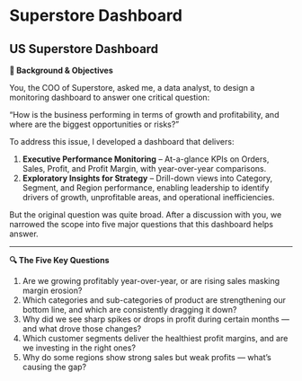 # Superstore Dashboard

## **US Superstore Dashboard**
**📌 Background & Objectives**

You, the COO of Superstore, asked me, a data analyst, to design a monitoring dashboard to answer one critical question:

  “How is the business performing in terms of growth and profitability, and where are the biggest opportunities or risks?”

To address this issue, I developed a dashboard that delivers:
1.	**Executive Performance Monitoring** – At-a-glance KPIs on Orders, Sales, Profit, and Profit Margin, with year-over-year comparisons.
2.	**Exploratory Insights for Strategy** – Drill-down views into Category, Segment, and Region performance, enabling leadership to identify drivers of growth, unprofitable areas, and operational inefficiencies.

But the original question was quite broad. After a discussion with you, we narrowed the scope into five major questions that this dashboard helps answer. 

______________________________________________________________________________________________________________________________________________________________________________________________________________

**🔍 The Five Key Questions**

1.	Are we growing profitably year-over-year, or are rising sales masking margin erosion?
2.	Which categories and sub-categories of product are strengthening our bottom line, and which are consistently dragging it down?
3.	Why did we see sharp spikes or drops in profit during certain months — and what drove those changes?
4.	Which customer segments deliver the healthiest profit margins, and are we investing in the right ones?
5.	Why do some regions show strong sales but weak profits — what’s causing the gap?


